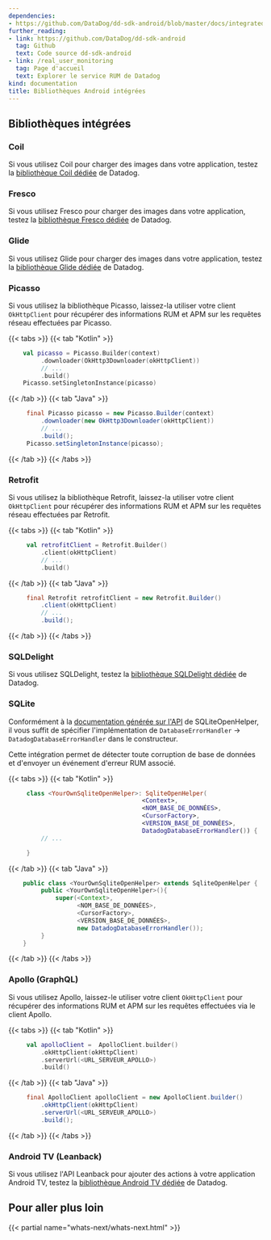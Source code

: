 ```yaml
---
dependencies:
- https://github.com/DataDog/dd-sdk-android/blob/master/docs/integrated_libraries_android.md
further_reading:
- link: https://github.com/DataDog/dd-sdk-android
  tag: Github
  text: Code source dd-sdk-android
- link: /real_user_monitoring
  tag: Page d'accueil
  text: Explorer le service RUM de Datadog
kind: documentation
title: Bibliothèques Android intégrées
---
```

## Bibliothèques intégrées

### Coil

Si vous utilisez Coil pour charger des images dans votre application, testez la [bibliothèque Coil dédiée][1] de Datadog.

### Fresco

Si vous utilisez Fresco pour charger des images dans votre application, testez la [bibliothèque Fresco dédiée][2] de Datadog.

### Glide

Si vous utilisez Glide pour charger des images dans votre application, testez la [bibliothèque Glide dédiée][3] de Datadog.

### Picasso

Si vous utilisez la bibliothèque Picasso, laissez-la utiliser votre client `OkHttpClient` pour récupérer des informations RUM et APM sur les requêtes réseau effectuées par Picasso.

{{< tabs >}}
{{< tab "Kotlin" >}}
   ```kotlin
       val picasso = Picasso.Builder(context)
            .downloader(OkHttp3Downloader(okHttpClient)) 
            // ...
            .build()
       Picasso.setSingletonInstance(picasso)
   ```
{{< /tab >}}
{{< tab "Java" >}}
   ```java
        final Picasso picasso = new Picasso.Builder(context)
            .downloader(new OkHttp3Downloader(okHttpClient))
            // ...
            .build();
        Picasso.setSingletonInstance(picasso);
   ```
{{< /tab >}}
{{< /tabs >}}

### Retrofit

Si vous utilisez la bibliothèque Retrofit, laissez-la utiliser votre client `OkHttpClient` pour récupérer des informations RUM et APM sur les requêtes réseau effectuées par Retrofit.

{{< tabs >}}
{{< tab "Kotlin" >}}
   ```kotlin
        val retrofitClient = Retrofit.Builder()
            .client(okHttpClient)
            // ...
            .build()
   ```
{{< /tab >}}
{{< tab "Java" >}}
   ```java
        final Retrofit retrofitClient = new Retrofit.Builder()
            .client(okHttpClient)
            // ...
            .build();
   ```
{{< /tab >}}
{{< /tabs >}}

### SQLDelight

Si vous utilisez SQLDelight, testez la [bibliothèque SQLDelight dédiée][4] de Datadog.

### SQLite

Conformément à la [documentation générée sur l'API][5] de SQLiteOpenHelper, il vous suffit de spécifier l'implémentation de `DatabaseErrorHandler` -> `DatadogDatabaseErrorHandler` dans le constructeur.

Cette intégration permet de détecter toute corruption de base de données et d'envoyer un événement d'erreur RUM associé.

{{< tabs >}}
{{< tab "Kotlin" >}}
   ```kotlin
        class <YourOwnSqliteOpenHelper>: SqliteOpenHelper(
                                        <Context>, 
                                        <NOM_BASE_DE_DONNÉES>, 
                                        <CursorFactory>, 
                                        <VERSION_BASE_DE_DONNÉES>,
                                        DatadogDatabaseErrorHandler()) {
            // ...

        }
   ```
{{< /tab >}}
{{< tab "Java" >}}
   ```java
       public class <YourOwnSqliteOpenHelper> extends SqliteOpenHelper {
            public <YourOwnSqliteOpenHelper>(){
                super(<Context>,
                      <NOM_BASE_DE_DONNÉES>,
                      <CursorFactory>,
                      <VERSION_BASE_DE_DONNÉES>,
                      new DatadogDatabaseErrorHandler());
            }
       }
   ```
{{< /tab >}}
{{< /tabs >}}

### Apollo (GraphQL)

Si vous utilisez Apollo, laissez-le utiliser votre client `OkHttpClient` pour récupérer des informations RUM et APM sur les requêtes effectuées via le client Apollo.

{{< tabs >}}
{{< tab "Kotlin" >}}
   ```kotlin
        val apolloClient =  ApolloClient.builder()
            .okHttpClient(okHttpClient)
            .serverUrl(<URL_SERVEUR_APOLLO>)
            .build()
   ```
{{< /tab >}}
{{< tab "Java" >}}
   ```java
        final ApolloClient apolloClient = new ApolloClient.builder()
            .okHttpClient(okHttpClient)
            .serverUrl(<URL_SERVEUR_APOLLO>)
            .build();
   ```
{{< /tab >}}
{{< /tabs >}}

### Android TV (Leanback)

Si vous utilisez l'API Leanback pour ajouter des actions à votre application Android TV, testez la [bibliothèque Android TV dédiée][6] de Datadog.

## Pour aller plus loin

{{< partial name="whats-next/whats-next.html" >}}

[1]: https://github.com/DataDog/dd-sdk-android/tree/master/dd-sdk-android-coil
[2]: https://github.com/DataDog/dd-sdk-android/tree/master/dd-sdk-android-fresco
[3]: https://github.com/DataDog/dd-sdk-android/tree/master/dd-sdk-android-glide
[4]: https://github.com/DataDog/dd-sdk-android/tree/master/dd-sdk-android-sqldelight
[5]: https://developer.android.com/reference/android/database/sqlite/SQLiteOpenHelper
[6]: https://github.com/DataDog/dd-sdk-android/tree/master/dd-sdk-android-tv